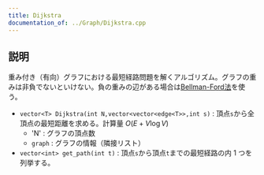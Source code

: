 ```yaml
---
title: Dijkstra
documentation_of: ../Graph/Dijkstra.cpp
---
```


## 説明

重み付き（有向）グラフにおける最短経路問題を解くアルゴリズム。グラフの重みは非負でないといけない。負の重みの辺がある場合は[Bellman-Ford法](https://maguroplusia.github.io/Library/Graph/BellmanFord.cpp)を使う。

- `vector<T> Dijkstra(int N,vector<vector<edge<T>>,int s)` : 頂点`s`から全頂点の最短距離を求める。計算量 $O(E + V \log V)$
    - 'N' : グラフの頂点数
    - `graph` : グラフの情報（隣接リスト）
- `vector<int> get_path(int t)` : 頂点`s`から頂点`t`までの最短経路の内 $1$ つを列挙する。
